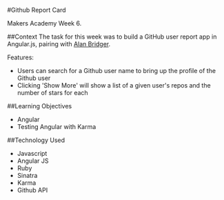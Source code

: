 #Github Report Card

Makers Academy Week 6.

##Context
The task for this week was to build a GitHub user report app in Angular.js, pairing with [Alan Bridger](https://github.com/abridger).

Features:
- Users can search for a Github user name to bring up the profile of the Github user
- Clicking 'Show More' will show a list of a given user's repos and the number of stars for each

##Learning Objectives
- Angular
- Testing Angular with Karma 

##Technology Used
- Javascript
- Angular JS
- Ruby
- Sinatra
- Karma
- Github API

